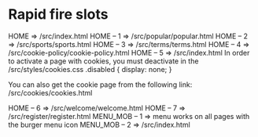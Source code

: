 # Rapid fire slots
HOME => /src/index.html
HOME – 1 => /src/popular/popular.html
HOME – 2 => /src/sports/sports.html
HOME – 3 => /src/terms/terms.html
HOME – 4 => /src/cookie-policy/cookie-policy.html
HOME – 5 => /src/index.html
In order to activate a page with cookies, you must deactivate in the
/src/styles/cookies.css
.disabled {
    display: none;
}

You can also get the cookie page from the following link:
/src/cookies/cookies.html

HOME – 6 => /src/welcome/welcome.html
HOME – 7 => /src/register/register.html
MENU_MOB – 1 => menu works on all pages with the burger menu icon
MENU_MOB – 2 => /src/index.html